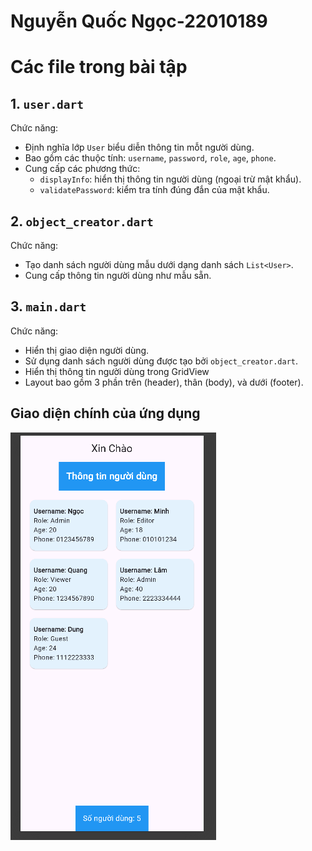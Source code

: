 # Nguyễn Quốc Ngọc-22010189
# Các file trong bài tập 

## 1. `user.dart`
Chức năng:
- Định nghĩa lớp `User` biểu diễn thông tin mỗt người dùng.
- Bao gồm các thuộc tính: `username`, `password`, `role`, `age`, `phone`.
- Cung cấp các phương thức:
  - `displayInfo`: hiển thị thông tin người dùng (ngoại trừ mật khẩu).
  - `validatePassword`: kiểm tra tính đúng đắn của mật khẩu.

## 2. `object_creator.dart`
Chức năng:
- Tạo danh sách người dùng mẫu dưới dạng danh sách `List<User>`.
- Cung cấp thông tin người dùng như mẫu sẵn.

## 3. `main.dart`
Chức năng:
- Hiển thị giao diện người dùng.
- Sử dụng danh sách người dùng được tạo bởi `object_creator.dart`.
- Hiển thị thông tin người dùng trong GridView
- Layout bao gồm 3 phần trên (header), thân (body), và dưới (footer).


## Giao diện chính của ứng dụng
![Giao diện chính của ứng dụng](assets/GiaoDien.png)
